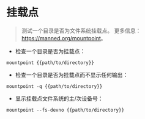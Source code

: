 # 挂载点

> 测试一个目录是否为文件系统挂载点。
> 更多信息：<https://manned.org/mountpoint>。

- 检查一个目录是否为挂载点：

`mountpoint {{path/to/directory}}`

- 检查一个目录是否为挂载点而不显示任何输出：

`mountpoint -q {{path/to/directory}}`

- 显示挂载点文件系统的主/次设备号：

`mountpoint --fs-devno {{path/to/directory}}`
